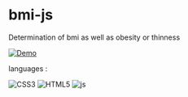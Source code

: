 # bmi-js

Determination of bmi as well as obesity or thinness

[![Demo](https://img.shields.io/badge/Demo-1572B6?logoColor=white&style=flat-square)](https://z4r3i.github.io/bmi-js/)

languages :

![CSS3](https://img.shields.io/badge/CSS3-1572B6?logo=CSS3&logoColor=white&style=for-the-badge)
![HTML5](https://img.shields.io/badge/HTML5-E34F26?logo=HTML5&logoColor=white&style=for-the-badge)
![js](https://img.shields.io/badge/javascript-efd81d?logo=javascript&logoColor=black&style=for-the-badge)
